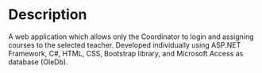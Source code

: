 # Description
A web application which allows only the Coordinator to login and assigning courses to the selected teacher. Developed individually using ASP.NET Framework, C#, HTML, CSS, Bootstrap library, and Microsoft Access as database (OleDb). 
